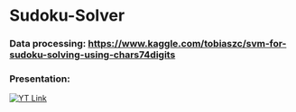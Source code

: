 # Sudoku-Solver

### Data processing: https://www.kaggle.com/tobiaszc/svm-for-sudoku-solving-using-chars74digits
### Presentation:
[![YT Link](https://img.youtube.com/vi/wysRUQlsPKY/0.jpg)](https://www.youtube.com/watch?v=wysRUQlsPKY)
